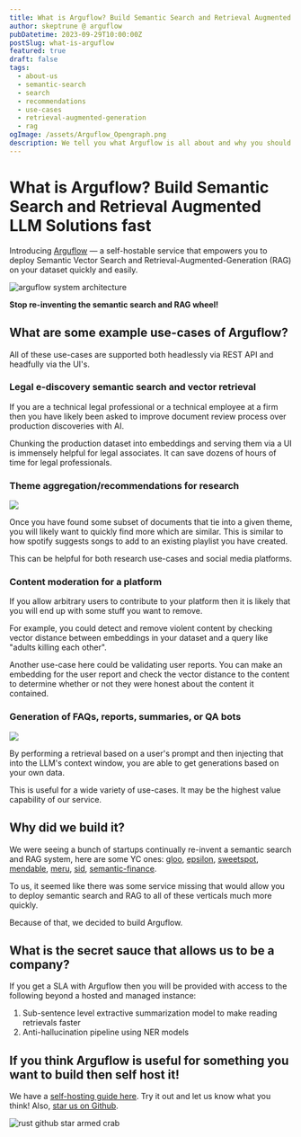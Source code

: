 ```yaml
---
title: What is Arguflow? Build Semantic Search and Retrieval Augmented LLM Solutions fast
author: skeptrune @ arguflow
pubDatetime: 2023-09-29T10:00:00Z
postSlug: what-is-arguflow
featured: true
draft: false
tags:
  - about-us
  - semantic-search
  - search
  - recommendations
  - use-cases
  - retrieval-augmented-generation
  - rag
ogImage: /assets/Arguflow_Opengraph.png
description: We tell you what Arguflow is all about and why you should consider self-hosting our service
---
```


# What is Arguflow? Build Semantic Search and Retrieval Augmented LLM Solutions fast

Introducing [Arguflow](https://github.com/arguflow/arguflow) — a self-hostable service that empowers you to deploy Semantic Vector Search and Retrieval-Augmented-Generation (RAG) on your dataset quickly and easily.

![arguflow system architecture](https://github.com/arguflow/arguflow/blob/main/assets/arguflow-system-diagram.png?raw=true)

**Stop re-inventing the semantic search and RAG wheel!**

## What are some example use-cases of Arguflow?

All of these use-cases are supported both headlessly via REST API and headfully via the UI's.

### Legal e-discovery semantic search and vector retrieval

If you are a technical legal professional or a technical employee at a firm then you have likely been asked to improve document review process over production discoveries with AI.

Chunking the production dataset into embeddings and serving them via a UI is immensely helpful for legal associates. It can save dozens of hours of time for legal professionals.

### Theme aggregation/recommendations for research

![](/assets/get-related-cards.png)

Once you have found some subset of documents that tie into a given theme, you will likely want to quickly find more which are similar. This is similar to how spotify suggests songs to add to an existing playlist you have created. 

This can be helpful for both research use-cases and social media platforms. 

### Content moderation for a platform

If you allow arbitrary users to contribute to your platform then it is likely that you will end up with some stuff you want to remove. 

For example, you could detect and remove violent content by checking vector distance between embeddings in your dataset and a query like "adults killing each other". 

Another use-case here could be validating user reports. You can make an embedding for the user report and check the vector distance to the content to determine whether or not they were honest about the content it contained.

### Generation of FAQs, reports, summaries, or QA bots

![](/assets/generated-debrief.gif)

By performing a retrieval based on a user's prompt and then injecting that into the LLM's context window, you are able to get generations based on your own data. 

This is useful for a wide variety of use-cases. It may be the highest value capability of our service. 

## Why did we build it? 

We were seeing a bunch of startups continually re-invent a semantic search and RAG system, here are some YC ones: [gloo](https://www.ycombinator.com/companies/gloo), [epsilon](https://www.ycombinator.com/companies/epsilon), [sweetspot](https://www.ycombinator.com/companies/sweetspot), [mendable](https://www.ycombinator.com/companies/mendable), [meru](https://www.ycombinator.com/companies/meru), [sid](https://www.ycombinator.com/companies/sid), [semantic-finance](https://www.ycombinator.com/companies/semantic-finance). 

To us, it seemed like there was some service missing that would allow you to deploy semantic search and RAG to all of these verticals much more quickly.

Because of that, we decided to build Arguflow. 

## What is the secret sauce that allows us to be a company? 

If you get a SLA with Arguflow then you will be provided with access to the following beyond a hosted and managed instance:

1. Sub-sentence level extractive summarization model to make reading retrievals faster
2. Anti-hallucination pipeline using NER models

## If you think Arguflow is useful for something you want to build then self host it!

We have a [self-hosting guide here](https://docs.arguflow.ai/self_hosting). Try it out and let us know what you think! Also, [star us on Github](https://github.com/arguflow/arguflow).

![rust github star armed crab](/assets/rust-github-star-armed-crab.jpeg)
